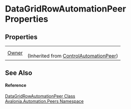 # DataGridRowAutomationPeer Properties




## Properties
<table>
<tr>
<td><a href="P_Avalonia_Automation_Peers_ControlAutomationPeer_Owner">Owner</a></td>
<td><br />(Inherited from <a href="T_Avalonia_Automation_Peers_ControlAutomationPeer">ControlAutomationPeer</a>)</td>
</tr>
</table>

## See Also


#### Reference
<a href="T_Avalonia_Automation_Peers_DataGridRowAutomationPeer">DataGridRowAutomationPeer Class</a>  
<a href="N_Avalonia_Automation_Peers">Avalonia.Automation.Peers Namespace</a>  
